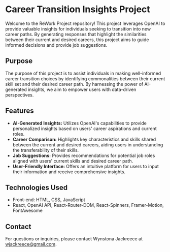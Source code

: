 # Career Transition Insights Project

Welcome to the ReWork Project repository! This project leverages OpenAI to provide valuable insights for individuals seeking to transition into new career paths. By generating responses that highlight the similarities between their current and desired careers, this project aims to guide informed decisions and provide job suggestions.

## Purpose

The purpose of this project is to assist individuals in making well-informed career transition choices by identifying commonalities between their current skill set and their desired career path. By harnessing the power of AI-generated insights, we aim to empower users with data-driven perspectives.

## Features

- **AI-Generated Insights:** Utilizes OpenAI's capabilities to provide personalized insights based on users' career aspirations and current roles.
- **Career Comparison:** Highlights key characteristics and skills shared between the current and desired careers, aiding users in understanding the transferability of their skills.
- **Job Suggestions:** Provides recommendations for potential job roles aligned with users' current skills and desired career path.
- **User-Friendly Interface:** Offers an intuitive platform for users to input their information and receive comprehensive insights.

## Technologies Used

- Front-end: HTML, CSS, JavaScript
- React, OpenAI API, React-Router-DOM, React-Spinners, Framer-Motion, FontAwesome


## Contact

For questions or inquiries, please contact Wynstona Jackreece at wjackreece@gmail.com.

